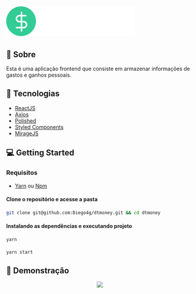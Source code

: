 # <img src="src/assets/logo.svg" alt=""> 

## 📖 Sobre

Esta é uma aplicação frontend que consiste em armazenar informações de gastos e ganhos pessoais.

## 🚀 Tecnologias

- [ReactJS](https://reactjs.org/)
- [Axios](https://axios-http.com/docs/intro)
- [Polished](https://polished.js.org/docs/)
- [Styled Components](https://styled-components.com/)
- [MirageJS](https://miragejs.com/)

## 💻 Getting Started

### Requisitos

- [Yarn](https://yarnpkg.com/) ou [Npm](https://www.npmjs.com/) 

#### Clone o repositório e acesse a pasta
```sh 
git clone git@github.com:Diego4g/dtmoney.git && cd dtmoney
```
#### Instalando as dependências e executando projeto
```sh 
yarn

yarn start
```
## 👀 Demonstração

<p align="center">
  <img src="src/assets/dtMoney.gif">
</p>
